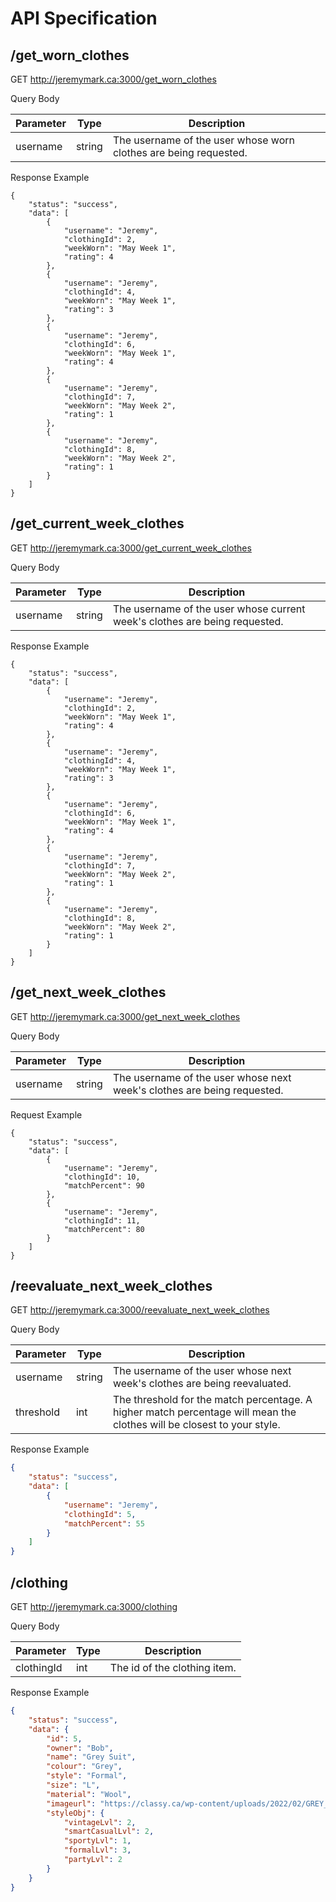 # API Specification

## /get_worn_clothes

GET http://jeremymark.ca:3000/get_worn_clothes

Query Body

| Parameter | Type | Description |
| --- | --- | --- |
| username | string | The username of the user whose worn clothes are being requested. |

Response Example

```
{
    "status": "success",
    "data": [
        {
            "username": "Jeremy",
            "clothingId": 2,
            "weekWorn": "May Week 1",
            "rating": 4
        },
        {
            "username": "Jeremy",
            "clothingId": 4,
            "weekWorn": "May Week 1",
            "rating": 3
        },
        {
            "username": "Jeremy",
            "clothingId": 6,
            "weekWorn": "May Week 1",
            "rating": 4
        },
        {
            "username": "Jeremy",
            "clothingId": 7,
            "weekWorn": "May Week 2",
            "rating": 1
        },
        {
            "username": "Jeremy",
            "clothingId": 8,
            "weekWorn": "May Week 2",
            "rating": 1
        }
    ]
}
```

## /get_current_week_clothes

GET http://jeremymark.ca:3000/get_current_week_clothes

Query Body

| Parameter | Type | Description |
| --- | --- | --- |
| username | string | The username of the user whose current week's clothes are being requested. |

Response Example

```
{
    "status": "success",
    "data": [
        {
            "username": "Jeremy",
            "clothingId": 2,
            "weekWorn": "May Week 1",
            "rating": 4
        },
        {
            "username": "Jeremy",
            "clothingId": 4,
            "weekWorn": "May Week 1",
            "rating": 3
        },
        {
            "username": "Jeremy",
            "clothingId": 6,
            "weekWorn": "May Week 1",
            "rating": 4
        },
        {
            "username": "Jeremy",
            "clothingId": 7,
            "weekWorn": "May Week 2",
            "rating": 1
        },
        {
            "username": "Jeremy",
            "clothingId": 8,
            "weekWorn": "May Week 2",
            "rating": 1
        }
    ]
}
```


## /get_next_week_clothes

GET http://jeremymark.ca:3000/get_next_week_clothes

Query Body

| Parameter | Type | Description |
| --- | --- | --- |
| username | string | The username of the user whose next week's clothes are being requested. |

Request Example

```
{
    "status": "success",
    "data": [
        {
            "username": "Jeremy",
            "clothingId": 10,
            "matchPercent": 90
        },
        {
            "username": "Jeremy",
            "clothingId": 11,
            "matchPercent": 80
        }
    ]
}
```

## /reevaluate_next_week_clothes

GET http://jeremymark.ca:3000/reevaluate_next_week_clothes

Query Body

| Parameter | Type | Description |
| --- | --- | --- |
| username | string | The username of the user whose next week's clothes are being reevaluated. |
| threshold | int | The threshold for the match percentage. A higher match percentage will mean the clothes will be closest to your style. |

Response Example

```json
{
    "status": "success",
    "data": [
        {
            "username": "Jeremy",
            "clothingId": 5,
            "matchPercent": 55
        }
    ]
}
```

## /clothing

GET http://jeremymark.ca:3000/clothing

Query Body

| Parameter | Type | Description |
| --- | --- | --- |
| clothingId | int | The id of the clothing item. |

Response Example

```json
{
    "status": "success",
    "data": {
        "id": 5,
        "owner": "Bob",
        "name": "Grey Suit",
        "colour": "Grey",
        "style": "Formal",
        "size": "L",
        "material": "Wool",
        "imageurl": "https://classy.ca/wp-content/uploads/2022/02/GREY_suit_277-1-6.jpg",
        "styleObj": {
            "vintageLvl": 2,
            "smartCasualLvl": 2,
            "sportyLvl": 1,
            "formalLvl": 3,
            "partyLvl": 2
        }
    }
}
```
